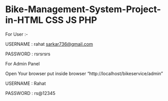 # Bike-Management-System-Project-in-HTML CSS JS PHP

For User :-

USERNAME : rahat sarkar736@gmail.com

PASSWORD : rsrsrsrs

For Admin Panel

Open Your browser put inside browser “http://localhost/bikeservice/admin”

USERNAME : Rahat

PASSWORD : rs@12345


